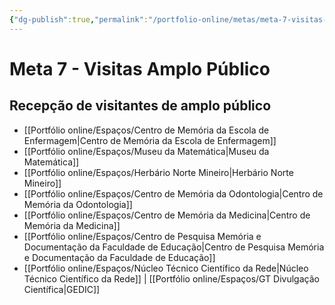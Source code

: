 ```yaml
---
{"dg-publish":true,"permalink":"/portfolio-online/metas/meta-7-visitas-amplo-publico/","tags":["💼/🎯"],"created":"2024-02-05T11:59:48.861-03:00","updated":"2024-02-05T11:28:27.612-03:00"}
---
```



# Meta 7 - Visitas Amplo Público

## Recepção de visitantes de amplo público

- [[Portfólio online/Espaços/Centro de Memória da Escola de Enfermagem\|Centro de Memória da Escola de Enfermagem]]
- [[Portfólio online/Espaços/Museu da Matemática\|Museu da Matemática]]
- [[Portfólio online/Espaços/Herbário Norte Mineiro\|Herbário Norte Mineiro]]
- [[Portfólio online/Espaços/Centro de Memória da Odontologia\|Centro de Memória da Odontologia]]
- [[Portfólio online/Espaços/Centro de Memória da Medicina\|Centro de Memória da Medicina]]
- [[Portfólio online/Espaços/Centro de Pesquisa Memória e Documentação da Faculdade de Educação\|Centro de Pesquisa Memória e Documentação da Faculdade de Educação]]
- [[Portfólio online/Espaços/Núcleo Técnico Científico da Rede\|Núcleo Técnico Científico da Rede]] | [[Portfólio online/Espaços/GT Divulgação Científica\|GEDIC]]